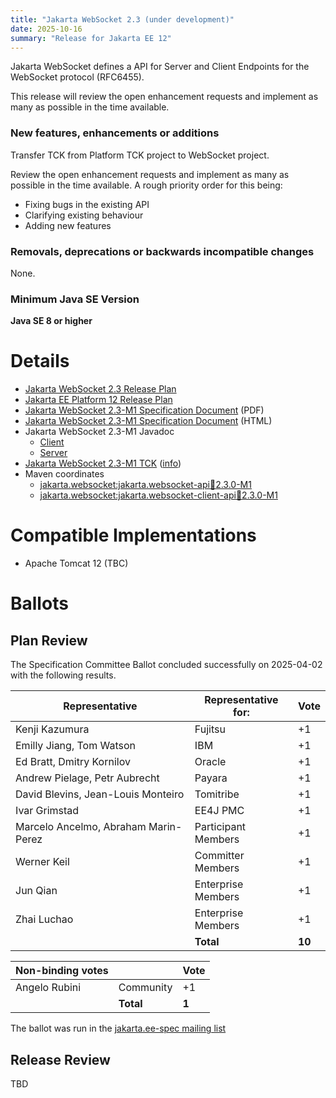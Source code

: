 ```yaml
---
title: "Jakarta WebSocket 2.3 (under development)"
date: 2025-10-16
summary: "Release for Jakarta EE 12"
---
```

Jakarta WebSocket defines a API for Server and Client Endpoints for the WebSocket protocol (RFC6455).

This release will review the open enhancement requests and implement as many as possible in the time available.


### New features, enhancements or additions
Transfer TCK from Platform TCK project to WebSocket project.

Review the open enhancement requests and implement as many as possible in the time available. A rough priority order for this being:
* Fixing bugs in the existing API
* Clarifying existing behaviour
* Adding new features

### Removals, deprecations or backwards incompatible changes
None.

### Minimum Java SE Version
**Java SE 8 or higher**

# Details
* [Jakarta WebSocket 2.3 Release Plan](https://projects.eclipse.org/projects/ee4j.websocket/releases/2.3.0/plan)
* [Jakarta EE Platform 12 Release Plan](https://jakartaee.github.io/platform/jakartaee12/JakartaEE12ReleasePlan)
* [Jakarta WebSocket 2.3-M1 Specification Document](./jakarta-websocket-spec-2.3-M1.pdf) (PDF)
* [Jakarta WebSocket 2.3-M1 Specification Document](./jakarta-websocket-spec-2.3-M1.html) (HTML)
* Jakarta WebSocket 2.3-M1 Javadoc
    * [Client](./apidocs/client)
    * [Server](./apidocs/server)
* [Jakarta WebSocket 2.3-M1 TCK](https://download.eclipse.org/jakartaee/websocket/2.2/jakarta-websocket-tck-2.2.0.zip) ([info]())
* Maven coordinates
    * [jakarta.websocket:jakarta.websocket-api:jar:2.3.0-M1](https://central.sonatype.com/artifact/jakarta.websocket/jakarta.websocket-api/2.3.0-M1/jar)
    * [jakarta.websocket:jakarta.websocket-client-api:jar:2.3.0-M1](https://central.sonatype.com/artifact/jakarta.websocket/jakarta.websocket-client-api/2.3.0-M1/jar)


# Compatible Implementations

* Apache Tomcat 12 (TBC)

# Ballots

## Plan Review

The Specification Committee Ballot concluded successfully on 2025-04-02 with the following results.

| Representative                                 | Representative for: | Vote |
|------------------------------------------------|---------------------|------|
| Kenji Kazumura                                 | Fujitsu             |  +1  |
| Emilly Jiang, Tom Watson                       | IBM                 |  +1  |
| Ed Bratt, Dmitry Kornilov                      | Oracle              |  +1  |
| Andrew Pielage, Petr Aubrecht                  | Payara              |  +1  |
| David Blevins, Jean-Louis Monteiro             | Tomitribe           |  +1  |
| Ivar Grimstad                                  | EE4J PMC            |  +1  |
| Marcelo Ancelmo, Abraham Marin-Perez           | Participant Members |  +1  |
| Werner Keil                                    | Committer Members   |  +1  |
| Jun Qian                                       | Enterprise Members  |  +1  |
| Zhai Luchao                                    | Enterprise Members  |  +1  |
|                                                | **Total**           |**10**|

| Non-binding votes                              |                     | Vote |
|------------------------------------------------|---------------------|------|
| Angelo Rubini                                  | Community           |  +1  |
|                                                | **Total**           | **1**|

The ballot was run in the [jakarta.ee-spec mailing list](https://www.eclipse.org/lists/jakarta.ee-spec/msg03719.html)


## Release Review

TBD
